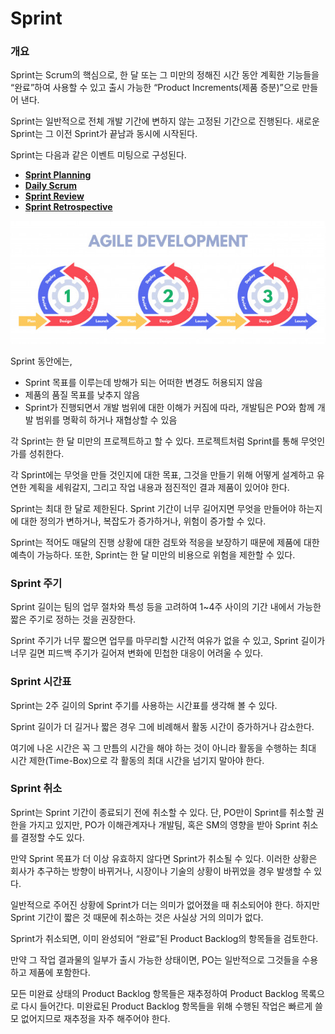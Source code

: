 # Sprint

### 개요

Sprint는 Scrum의 핵심으로, 한 달 또는 그 미만의 정해진 시간 동안 계획한 기능들을 “완료”하여 사용할 수 있고 출시 가능한 “Product Increments(제품 증분)”으로 만들어 낸다.

Sprint는 일반적으로 전체 개발 기간에 변하지 않는 고정된 기간으로 진행된다. 새로운 Sprint는 그 이전 Sprint가 끝남과 동시에 시작된다.

Sprint는 다음과 같은 이벤트 미팅으로 구성된다.

- [**Sprint Planning**](./sprint-planning.md)
- [**Daily Scrum**](./daily-standup-meeting.md)
- [**Sprint Review**](./sprint-review.md)
- [**Sprint Retrospective**](./sprint-retro.md)

![scrum-sprint-20200722](./img/scrum-sprint-20200722.jpg)

Sprint 동안에는,

- Sprint 목표를 이루는데 방해가 되는 어떠한 변경도 허용되지 않음
- 제품의 품질 목표를 낮추지 않음
- Sprint가 진행되면서 개발 범위에 대한 이해가 커짐에 따라, 개발팀은 PO와 함께 개발 범위를 명확히 하거나 재협상할 수 있음



각 Sprint는 한 달 미만의 프로젝트하고 할 수 있다. 프로젝트처럼 Sprint를 통해 무엇인가를 성취한다.

각 Sprint에는 무엇을 만들 것인지에 대한 목표, 그것을 만들기 위해 어떻게 설계하고 유연한 계획을 세워갈지, 그리고 작업 내용과 점진적인 결과 제품이 있어야 한다.

Sprint는 최대 한 달로 제한된다. Sprint 기간이 너무 길어지면 무엇을 만들어야 하는지에 대한 정의가 변하거나, 복잡도가 증가하거나, 위험이 증가할 수 있다.

Sprint는 적어도 매달의 진행 상황에 대한 검토와 적응을 보장하기 때문에 제품에 대한 예측이 가능하다. 또한, Sprint는 한 달 미만의 비용으로 위험을 제한할 수 있다.

### Sprint 주기

Sprint 길이는 팀의 업무 절차와 특성 등을 고려하여 1~4주 사이의 기간 내에서 가능한 짧은 주기로 정하는 것을 권장한다.

Sprint 주기가 너무 짧으면 업무를 마무리할 시간적 여유가 없을 수 있고, Sprint 길이가 너무 길면 피드백 주기가 길어져 변화에 민첩한 대응이 어려울 수 있다.

### Sprint 시간표

Sprint는 2주 길이의 Sprint 주기를 사용하는 시간표를 생각해 볼 수 있다.

Sprint 길이가 더 길거나 짧은 경우 그에 비례해서 활동 시간이 증가하거나 감소한다.

여기에 나온 시간은 꼭 그 만틈의 시간을 해야 하는 것이 아니라 활동을 수행하는 최대 시간 제한(Time-Box)으로 각 활동의 최대 시간을 넘기지 말아야 한다.

### Sprint 취소

Sprint는 Sprint 기간이 종료되기 전에 취소할 수 있다. 단, PO만이 Sprint를 취소할 권한을 가지고 있지만, PO가 이해관계자나 개발팀, 혹은 SM의 영향을 받아 Sprint 취소를 결정할 수도 있다.

만약 Sprint 목표가 더 이상 유효하지 않다면 Sprint가 취소될 수 있다. 이러한 상황은 회사가 추구하는 방향이 바뀌거나, 시장이나 기술의 상황이 바뀌었을 경우 발생할 수 있다.

일반적으로 주어진 상황에 Sprint가 더는 의미가 없어졌을 때 취소되어야 한다. 하지만 Sprint 기간이 짧은 것 때문에 취소하는 것은 사실상 거의 의미가 없다.

Sprint가 취소되면, 이미 완성되어 “완료”된 Product Backlog의 항목들을 검토한다.

만약 그 작업 결과물의 일부가 출시 가능한 상태이면, PO는 일반적으로 그것들을 수용하고 제품에 포함한다.

모든 미완료 상태의 Product Backlog 항목들은 재추정하여 Product Backlog 목록으로 다시 들어간다. 미완료된 Product Backlog 항목들을 위해 수행된 작업은 빠르게 쓸모 없어지므로 재추정을 자주 해주어야 한다.
